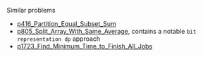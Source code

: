 Similar problems
- [p416_Partition_Equal_Subset_Sum](https://github.com/genxium/Leetcode/tree/master/p416_Partition_Equal_Subset_Sum)
- [p805_Split_Array_With_Same_Average](https://github.com/genxium/Leetcode/tree/master/p805_Split_Array_With_Same_Average), contains a notable `bit representation dp` approach 
- [p1723_Find_Minimum_Time_to_Finish_All_Jobs](https://github.com/genxium/Leetcode/tree/master/p1723_Find_Minimum_Time_to_Finish_All_Jobs) 
